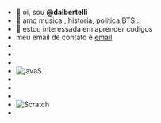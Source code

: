 - 👋 oi, sou **@daibertelli**
- 👀 amo musica , historia, politica,BTS...
- 🌱 estou interessada em aprender codigos
-  meu email de contato é [email](@daiana.bertelli@escola.pr.gov.br)
-
-
-
-  ![javaS](https://img.shields.io/badge/JavaScript-323330?style=for-the-badge&logo=javascript&logoColor=F7DF1E)
-
-
-
- ![Scratch](https://img.shields.io/badge/Scratch-4D97FF?style=for-the-badge&logo=Scratch&logoColor=white)
-
